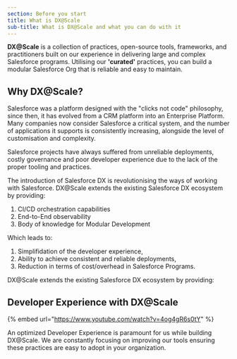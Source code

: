 ```yaml
---
section: Before you start
title: What is DX@Scale
sub-title: What is DX@Scale and what you can do with it
---
```


**DX@Scale** is a collection of practices, open-source tools, frameworks, and practitioners built on our experience in delivering large and complex Salesforce programs. Utilising our **'curated'** practices, you can build a modular Salesforce Org that is reliable and easy to maintain.

## Why DX@Scale?

Salesforce was a platform designed with the "clicks not code" philosophy, since then, it has evolved from a CRM platform into an Enterprise Platform. Many companies now consider Salesforce a critical system, and the number of applications it supports is consistently increasing, alongside the level of customisation and complexity.

Salesforce projects have always suffered from unreliable deployments, costly governance and poor developer experience due to the lack of the proper tooling and practices.

The introduction of Salesforce DX is revolutionising the ways of working with Salesforce. DX@Scale extends the existing Salesforce DX ecosystem by providing:

1. CI/CD orchestration capabilities
1. End-to-End observability
1. Body of knowledge for Modular Development

Which leads to:

1. Simplifidation of the developer experience,
1. Ability to achieve consistent and reliable deployments,
1. Reduction in terms of cost/overhead in Salesforce Programs.

DX@Scale extends the existing Salesforce DX ecosystem by providing:

## Developer Experience with DX@Scale

{% embed url="https://www.youtube.com/watch?v=4og4gR6s0tY" %}

An optimized Developer Experience is paramount for us while building DX@Scale. We are constantly focusing on improving our tools ensuring these practices are easy to adopt in your organization.
